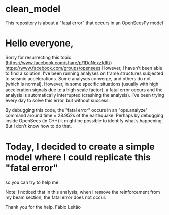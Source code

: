 # clean_model
This repository is about a "fatal error" that occurs in an OpenSeesPy model

# Hello everyone,
Sorry for resurrecting this topic.  (https://www.facebook.com/share/p/1DuNexzfdK/) https://www.facebook.com/groups/opensees
However, I haven’t been able to find a solution. I’ve been running analyses 
on frame structures subjected to seismic accelerations. Some analyses converge, 
and others do not (which is normal). However, in some specific situations 
(usually with high acceleration signals due to a high scale factor), a fatal error 
occurs and the analysis is automatically interrupted (crashing the analysis).
I’ve been trying every day to solve this error, but without success. 


By debugging this code, the "fatal error" occurs in an "ops.analyze" command 
around time = 28.952s of the earthquake. Perhaps by debugging inside OpenSees (in C++) 
it might be possible to identify what’s happening. But I don’t know how to do that.

# Today, I decided to create a simple model where I could replicate this "fatal error" 
so you can try to help me.

Note: I noticed that in this analysis, when I remove the reinforcement from my 
beam section, the fatal error does not occur.


Thank you for the help.
Fábio Leitão

